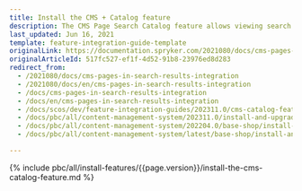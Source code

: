 ```yaml
---
title: Install the CMS + Catalog feature
description: The CMS Page Search Catalog feature allows viewing search results for subcategory pages. The guide describes how to enable the feature in the project.
last_updated: Jun 16, 2021
template: feature-integration-guide-template
originalLink: https://documentation.spryker.com/2021080/docs/cms-pages-in-search-results-integration
originalArticleId: 517fc527-ef1f-4d52-91b8-23976ed8d283
redirect_from:
  - /2021080/docs/cms-pages-in-search-results-integration
  - /2021080/docs/en/cms-pages-in-search-results-integration
  - /docs/cms-pages-in-search-results-integration
  - /docs/en/cms-pages-in-search-results-integration
  - /docs/scos/dev/feature-integration-guides/202311.0/cms-catalog-feature-integration.html
  - /docs/pbc/all/content-management-system/202311.0/install-and-upgrade/install-features/install-the-cms-catalog-feature.html
  - /docs/pbc/all/content-management-system/202204.0/base-shop/install-and-upgrade/install-features/install-the-cms-catalog-feature.html
  - /docs/pbc/all/content-management-system/latest/base-shop/install-and-upgrade/install-features/install-the-cms-catalog-feature.html

---
```


{% include pbc/all/install-features/{{page.version}}/install-the-cms-catalog-feature.md %} <!-- To edit, see /_includes/pbc/all/install-features/202311.0/install-the-cms-catalog-feature.md -->
